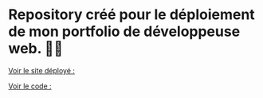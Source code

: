 # Repository créé pour le déploiement de mon portfolio de développeuse web. 👩‍💻

[Voir le site déployé : ](https://wendybaquedevweb.netlify.app/)

[Voir le code :  ](https://github.com/wendybaque/Portfolio-vite)

